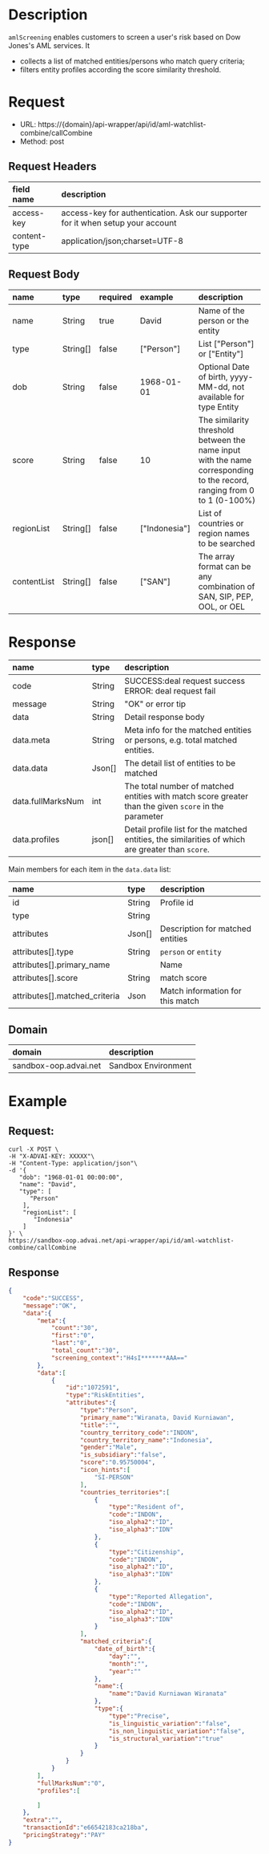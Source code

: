 

# Description
`amlScreening` enables customers to screen a user's risk based on Dow Jones's AML services. It 
- collects a list of matched entities/persons who match query criteria;
- filters entity profiles according the score similarity threshold.

# Request

- URL: https://{domain}/api-wrapper/api/id/aml-watchlist-combine/callCombine
- Method: post

## Request Headers
| field name           | description                                     |
|:------------------|:------------------------------------------------|
| access-key        | access-key for authentication. Ask our supporter for it when setup your account                                |
| content-type      | application/json;charset=UTF-8                       |


## Request Body
| name        | type     | required | example       | description                                                                                                   |
|:------------|:-----------|:--------|:--------------|:--------------------------------------------------------------------------------------------------------------|
| name        | String        | true    | David         | Name of the person or the entity                                                                              |
| type        | String[]      | false   | ["Person"]    | List ["Person"] or ["Entity"]                                                                                 |
| dob         | String        | false   | 1968-01-01    | Optional Date of birth, yyyy-MM-dd, not available for type Entity                                             |
| score       | String        | false   | 10            | The similarity threshold between the name input with the name corresponding to the record, ranging from 0 to 1 (0-100%) |
| regionList  | String[]      | false   | ["Indonesia"] | List of countries or region names to be searched                                                       |
| contentList | String[]      | false   | ["SAN"]       | The array format can be any combination of SAN, SIP, PEP, OOL, or OEL                                         |

# Response


| name              | type   |    description                                            |
|:------------------|:-------|:-------------------------------------------------------|
| code              | String |  SUCCESS:deal request success  ERROR: deal request fail |
| message           | String |  "OK" or error tip                                      |
| data              | String |  Detail response body                                          |
| data.meta         | String |  Meta info for the matched entities or persons, e.g. total matched entities.   | 
| data.data         | Json[] | The detail list of entities to be matched                                                           |
| data.fullMarksNum | int |  The total number of matched entities with match score greater than the given `score` in the parameter                  |
| data.profiles     | json[] |  Detail profile list for the matched entities, the similarities of which are greater than `score`.               |

Main members for each item in the `data.data` list:


| name              | type   |    description                                            |
|:------------------|:-------|:-------------------------------------------------------|
| id              |  String |  Profile id |
| type           | String  |                                       |
| attributes     | Json[] |  Description for matched entities                                          |
| attributes[].type         | String |  `person` or `entity`   | 
| attributes[].primary_name         |  | Name                                                           |
| attributes[].score | String |  match score                 |
| attributes[].matched_criteria     | Json |  Match information for this match               |



## Domain
| domain            | description                                     |
|:------------------|:------------------------------------------------|
| sandbox-oop.advai.net | Sandbox Environment                                |



# Example

## Request:
```shell
curl -X POST \
-H "X-ADVAI-KEY: XXXXX"\
-H "Content-Type: application/json"\
-d '{
   "dob": "1968-01-01 00:00:00",
   "name": "David",
   "type": [
      "Person"
    ],
    "regionList": [
       "Indonesia"
    ]
}' \
https://sandbox-oop.advai.net/api-wrapper/api/id/aml-watchlist-combine/callCombine
```
## Response
```json
{
    "code":"SUCCESS",
    "message":"OK",
    "data":{
        "meta":{
            "count":"30",
            "first":"0",
            "last":"0",
            "total_count":"30",
            "screening_context":"H4sI*******AAA=="
        },
        "data":[
            {
                "id":"1072591",
                "type":"RiskEntities",
                "attributes":{
                    "type":"Person",
                    "primary_name":"Wiranata, David Kurniawan",
                    "title":"",
                    "country_territory_code":"INDON",
                    "country_territory_name":"Indonesia",
                    "gender":"Male",
                    "is_subsidiary":"false",
                    "score":"0.95750004",
                    "icon_hints":[
                        "SI-PERSON"
                    ],
                    "countries_territories":[
                        {
                            "type":"Resident of",
                            "code":"INDON",
                            "iso_alpha2":"ID",
                            "iso_alpha3":"IDN"
                        },
                        {
                            "type":"Citizenship",
                            "code":"INDON",
                            "iso_alpha2":"ID",
                            "iso_alpha3":"IDN"
                        },
                        {
                            "type":"Reported Allegation",
                            "code":"INDON",
                            "iso_alpha2":"ID",
                            "iso_alpha3":"IDN"
                        }
                    ],
                    "matched_criteria":{
                        "date_of_birth":{
                            "day":"",
                            "month":"",
                            "year":""
                        },
                        "name":{
                            "name":"David Kurniawan Wiranata"
                        },
                        "type":{
                            "type":"Precise",
                            "is_linguistic_variation":"false",
                            "is_non_linguistic_variation":"false",
                            "is_structural_variation":"true"
                        }
                    }
                }
            }
        ],
        "fullMarksNum":"0",
        "profiles":[

        ]
    },
    "extra":"",
    "transactionId":"e66542183ca218ba",
    "pricingStrategy":"PAY"
}

```
